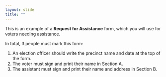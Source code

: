 ```yaml
---
layout: slide
title: ""
---
```


This is an example of a **Request for Assistance** form, which you will use for voters needing assistance.

In total, 3 people must mark this form:

1.  An election officer should write the precinct name and date at the top of the form.
2.  The voter must sign and print their name in Section A.
3.  The assistant must sign and print their name and address in Section B.